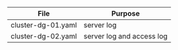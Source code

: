 File | Purpose
--------- | ---------
cluster-dg-01.yaml | server log
cluster-dg-02.yaml | server log and access log


